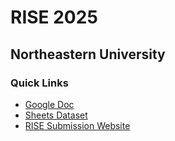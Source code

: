 # RISE 2025
## Northeastern University

### Quick Links
- [Google Doc](https://docs.google.com/document/d/1OIjmcY0SDykhk1IF37NfwSdgxQL-4fxgHycx4BoBRiY/edit?tab=t.0)
- [Sheets Dataset](https://docs.google.com/spreadsheets/d/1ZhhsXTycyAUoeHMM1gVTFjbsABiJPcH99dRDBrTLfCA/edit?usp=sharing)
- [RISE Submission Website](https://undergraduate.northeastern.edu/research/rise-2025/presenters/?ct=t(EMAIL_CAMPAIGN_010624)&mc_cid=0b1abd5eba&mc_eid=0690dbee53)